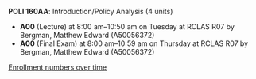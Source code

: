 **POLI 160AA**: Introduction/Policy Analysis (4 units)

- **A00** (Lecture) at 8:00 am–10:50 am on Tuesday at RCLAS R07 by Bergman, Matthew Edward (A50056372)
- **A00** (Final Exam) at 8:00 am–10:59 am on Thursday at RCLAS R07 by Bergman, Matthew Edward (A50056372)

[Enrollment numbers over time](./POLI160AA.tsv)
